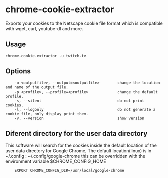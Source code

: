# chrome-cookie-extractor

Exports your cookies to the Netscape cookie file format which is compatible with wget, curl, youtube-dl and more.

## Usage

```
chrome-cookie-extractor -u twitch.tv
```

## Options

```
    -o <outputfile>, --output=<outputfile>        change the location and name of the output file.
    -p <profile>, --profile=<profile>             change the default profile.
    -s, --silent                                  do not print cookies.
    -l, --logonly                                 do not generate a cookie file, only display print them.
    -v, --version                                 show version
```

## Diferent directory for the user data directory

This software will search for the cookies inside the default location of the user data directory for Google Chrome,
The default location(linux) is in ~/.config :
~/.config/google-chrome
this can be overridden with the environment variable $CHROME_CONFIG_HOME

```
    EXPORT CHROME_CONFIG_DIR=/usr/local/google-chrome
```

